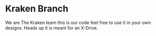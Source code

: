 # Kraken Branch
We are The Kraken team this is our code feel free to use it in your own designs. Heads up it is meant for an X-Drive.
